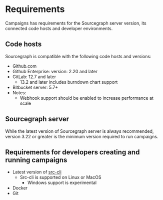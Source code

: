 # Requirements

Campaigns has requirements for the Sourcegraph server version, its connected code hosts and developer environments. 


## Code hosts

Sourcegraph is compatible with the following code hosts and versions:

  - Github.com
  - Github Enterprise: version: 2.20 and later
  - GitLab: 12.7 and later
    - 13.2 and later includes burndown chart support
  - Bitbucket server: 5.7+
  - Notes: 
      - Webhook support should be enabled to increase performance at scale

## Sourcegraph server

While the latest version of Sourcegraph server is always recommended, version 3.22 or greater is the minimum version required to run campaigns. 

## Requirements for developers creating and running campaigns
  - Latest version of [src-cli](https://github.com/sourcegraph/src-cli/releases)
      - Src-cli is supported on Linux or MacOS 
        - Windows support is experimental
  - Docker
  - Git
